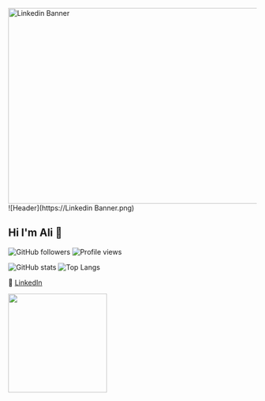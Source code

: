 <img width="1584" height="396" alt="Linkedin Banner" src="https://github.com/user-attachments/assets/8f9d4035-94f9-4c9f-a16c-336baf5dcad7" />![Header](https://Linkedin Banner.png)

## Hi I'm Ali 👋

<!--
💻 Full Stack Developer | 🚀 Open Source Enthusiast | 🎨 Creative Thinker.

## 🚀 About Me
- 🌱 Currently learning **Next.js & Node.js**
- 💬 Ask me about **React, APIs, Python**
- 🛠 Contributing to Open Source
- 🎯 Goal: Build impactful digital products

-->

![GitHub followers](https://img.shields.io/github/followers/AliRana30?style=social)
![Profile views](https://komarev.com/ghpvc/?username=AliRana30&color=purple&style=flat-square)

![GitHub stats](https://github-readme-stats.vercel.app/api?username=AliRana30&show_icons=true&theme=radical)
![Top Langs](https://github-readme-stats.vercel.app/api/top-langs/?username=AliRana30&layout=compact&theme=radical)

💼 [LinkedIn]([https://www.linkedin.com/in/ali-mahmood-rana-7093322a7/])  

  <img src="https://media.giphy.com/media/WUlplcMpOCEmTGBtBW/giphy.gif" width="200">


